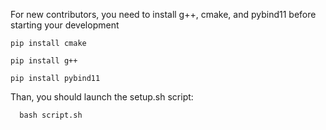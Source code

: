 
For new contributors, you need to install g++, cmake, and pybind11 before starting your development
```
pip install cmake
```
```
pip install g++
```
```
pip install pybind11
```
 Than, you should launch the setup.sh script:
```
  bash script.sh
```